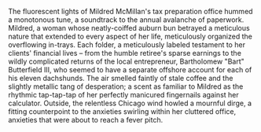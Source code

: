 The fluorescent lights of Mildred McMillan's tax preparation office hummed a monotonous tune, a soundtrack to the annual avalanche of paperwork.  Mildred, a woman whose neatly-coiffed auburn bun betrayed a meticulous nature that extended to every aspect of her life, meticulously organized the overflowing in-trays.  Each folder, a meticulously labeled testament to her clients' financial lives – from the humble retiree's sparse earnings to the wildly complicated returns of the local entrepreneur, Bartholomew "Bart" Butterfield III, who seemed to have a separate offshore account for each of his eleven dachshunds.  The air smelled faintly of stale coffee and the slightly metallic tang of desperation; a scent as familiar to Mildred as the rhythmic tap-tap-tap of her perfectly manicured fingernails against her calculator.  Outside, the relentless Chicago wind howled a mournful dirge, a fitting counterpoint to the anxieties swirling within her cluttered office, anxieties that were about to reach a fever pitch.
